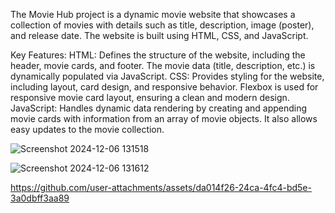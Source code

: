 The Movie Hub project is a dynamic movie website that showcases a collection of movies with details such as title, description, image (poster), and release date. The website is built using HTML, CSS, and JavaScript.

Key Features:
HTML: Defines the structure of the website, including the header, movie cards, and footer. The movie data (title, description, etc.) is dynamically populated via JavaScript.
CSS: Provides styling for the website, including layout, card design, and responsive behavior. Flexbox is used for responsive movie card layout, ensuring a clean and modern design.
JavaScript: Handles dynamic data rendering by creating and appending movie cards with information from an array of movie objects. It also allows easy updates to the movie collection.



![Screenshot 2024-12-06 131518](https://github.com/user-attachments/assets/e8178e7b-c0bf-410b-9e07-b704e231e984)

![Screenshot 2024-12-06 131612](https://github.com/user-attachments/assets/12ab3f67-debe-4342-b611-308fa0a6443e)



https://github.com/user-attachments/assets/da014f26-24ca-4fc4-bd5e-3a0dbff3aa89


